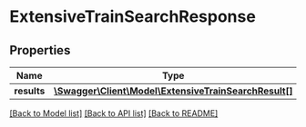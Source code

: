 # ExtensiveTrainSearchResponse

## Properties
Name | Type | Description | Notes
------------ | ------------- | ------------- | -------------
**results** | [**\Swagger\Client\Model\ExtensiveTrainSearchResult[]**](ExtensiveTrainSearchResult.md) |  | [optional] 

[[Back to Model list]](../README.md#documentation-for-models) [[Back to API list]](../README.md#documentation-for-api-endpoints) [[Back to README]](../README.md)


